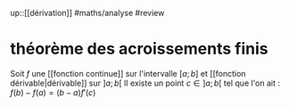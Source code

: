 up::[[dérivation]]
#maths/analyse #review 
# théorème des acroissements finis
Soit $f$ une [[fonction continue]] sur l'intervalle $[a; b]$ et [[fonction dérivable|dérivable]] sur $]a;b[$
Il existe un point $c \in ]a; b[$ tel que l'on ait :
$f(b) - f(a) = (b-a)f'(c)$

